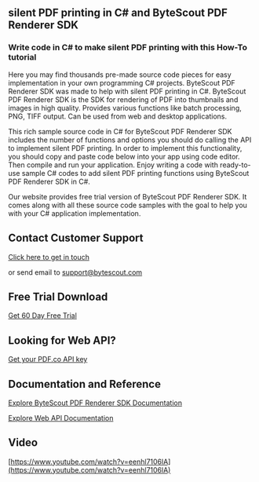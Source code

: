 ## silent PDF printing in C# and ByteScout PDF Renderer SDK

### Write code in C# to make silent PDF printing with this How-To tutorial

Here you may find thousands pre-made source code pieces for easy implementation in your own programming C# projects. ByteScout PDF Renderer SDK was made to help with silent PDF printing in C#. ByteScout PDF Renderer SDK is the SDK for rendering of PDF into thumbnails and images in high quality. Provides various functions like batch processing, PNG, TIFF output. Can be used from web and desktop applications.

This rich sample source code in C# for ByteScout PDF Renderer SDK includes the number of functions and options you should do calling the API to implement silent PDF printing. In order to implement this functionality, you should copy and paste code below into your app using code editor. Then compile and run your application. Enjoy writing a code with ready-to-use sample C# codes to add silent PDF printing functions using ByteScout PDF Renderer SDK in C#.

Our website provides free trial version of ByteScout PDF Renderer SDK. It comes along with all these source code samples with the goal to help you with your C# application implementation.

## Contact Customer Support

[Click here to get in touch](https://bytescout.zendesk.com/hc/en-us/requests/new?subject=ByteScout%20PDF%20Renderer%20SDK%20Question)

or send email to [support@bytescout.com](mailto:support@bytescout.com?subject=ByteScout%20PDF%20Renderer%20SDK%20Question) 

## Free Trial Download

[Get 60 Day Free Trial](https://bytescout.com/download/web-installer?utm_source=github-readme)

## Looking for Web API? 

[Get your PDF.co API key](https://pdf.co/documentation/api?utm_source=github-readme)

## Documentation and Reference

[Explore ByteScout PDF Renderer SDK Documentation](https://bytescout.com/documentation/index.html?utm_source=github-readme)

[Explore Web API Documentation](https://pdf.co/documentation/api?utm_source=github-readme)

## Video

[https://www.youtube.com/watch?v=eenhl7106lA](https://www.youtube.com/watch?v=eenhl7106lA)
